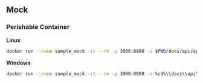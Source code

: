 ## Mock

### Perishable Container

**Linux**
```bash
docker run --name sample_mock -it --rm -p 3000:8080 -v $PWD/docs/api/openapi.yaml:/openapi/openapi.yaml -e "OPENAPI_MOCK_SPECIFICATION_URL=/openapi/openapi.yaml" muonsoft/openapi-mock
```

**Windows**
```bash
docker run --name sample_mock -it --rm -p 3000:8080 -v %cd%\\docs\\api\\openapi.yaml:/openapi/openapi.yaml -e "OPENAPI_MOCK_SPECIFICATION_URL=/openapi/openapi.yaml" muonsoft/openapi-mock
```
